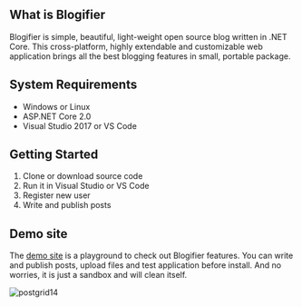 ## What is Blogifier

Blogifier is simple, beautiful, light-weight open source blog written in .NET Core. This cross-platform, highly extendable and customizable web application brings all the best blogging features in small, portable package.

## System Requirements

* Windows or Linux
* ASP.NET Core 2.0
* Visual Studio 2017 or VS Code

## Getting Started

1. Clone or download source code
2. Run it in Visual Studio or VS Code
3. Register new user
4. Write and publish posts

## Demo site

The [demo site](http://blogifier.azurewebsites.net) is a playground to check out Blogifier features. You can write and publish posts, upload files and test application before install. And no worries, it is just a sandbox and will clean itself.

![postgrid14](https://user-images.githubusercontent.com/1932785/32695359-16eebbc4-c71f-11e7-9a6c-e09e3f1f8923.PNG)
